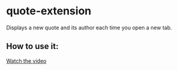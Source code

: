 # quote-extension
Displays a new quote and its author each time you open a new tab.


## How to use it: 


[Watch the video](tutorial.mp4)
